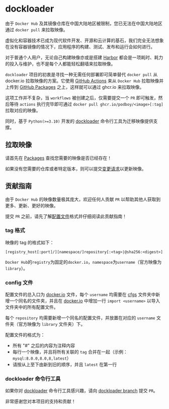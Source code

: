 # dockloader

由于 `Docker Hub` 及其镜像仓库在中国大陆地区被限制，您已无法在中国大陆地区通过 `docker pull` 来拉取映像。

虚拟化和容器技术已成为现代软件开发、开源和云计算的基石，我们完全无法想象在没有容器镜像的情况下，应用程序的构建、测试、发布和运行会如何进行。

对于普通个人用户，无论自己构建映像亦或是搭建 [Harbor](https://github.com/goharbor/harbor) 都会是一项耗时、耗力的投入与维护，也不是每个人都能轻松翻墙来拉取映像。

`dockloader` 项目的初衷是寻找一种无需任何部署即可简单替代 `docker pull` 从 docker.io 拉取映像的方案。它使用 [GitHub Actions](https://github.com/features/actions) 来从 `Docker Hub` 拉取映像并上传到 [GitHub Packages](https://github.com/features/packages) 之上，这样就可以通过 ghcr.io 来拉取映像。

这项工作并不复杂，当 `workflows` 被创建之后，仅需要提交一个 `PR` 即可触发，然后等待 `actions` 执行完毕即可通过 `docker pull ghcr.io/podboy/<image>[:tag]` 拉取对应的映像。

同时，基于 `Python(>=3.10)` 开发的 [dockloader](https://pypi.org/project/dockloader/) 命令行工具为迁移映像提供支撑。

## 拉取映像

请首先在 [Packages](https://github.com/orgs/podboy/packages) 查找您需要的映像是否已经存在！

如果没有您需要的仓库或者特定版本，则可以提交[变更请求](#贡献指南)以更新映像。

## 贡献指南

由于 `Docker Hub` 的映像数量极其庞大，欢迎任何人贡献 `PR` 以帮助其他人获取到更多、更新、更好的映像。

提交 `PR` 之前，请先了解[配置文件](#config-文件)格式并仔细阅读此贡献指南！

### tag 格式

映像的 tag 的格式如下：

```text
[registry_host[:port]/][namespace/]repository[:<tag>|@sha256:<digest>]
```

`Docker Hub`的`registry`为固定的`docker.io`，`namespace`为`username`（官方映像为`library`）。

### config 文件

配置文件的总入口为 [docker.io](cfgs/docker.io) 文件，每个 `username` 均需要在 [cfgs](cfgs) 文件夹中新增一个同名的文件夹，并且在 [docker.io](cfgs/docker.io) 中增加一行 `import <username>` 以导入文件夹中的所有配置文件。

每个 `repository` 均需要新增一个同名的配置文件，并放置在对应的 `username` 文件夹（官方映像为 `library` 文件夹）下。

配置文件的格式为：

- 所有 "#" 之后的内容为注释内容
- 每行一个映像，并且将所有关联的 `tag` 合并在一起（示例：`mysql:8.0.0,8.0,8,latest`）
- 请按从上至下由新到旧的顺序，并且 `latest` 在第一行

### dockloader 命令行工具

如果你对 [dockloader](https://pypi.org/project/dockloader/) 命令行工具感兴趣，请向 [dockloader branch](https://github.com/podboy/dockloader/tree/dockloader) 提交 `PR`。

非常感谢您对本项目的支持和贡献！
